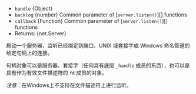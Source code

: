 <!-- YAML
added: v0.5.10
-->

* `handle` {Object}
* `backlog` {number} Common parameter of [`server.listen()`][] functions
* `callback` {Function} Common parameter of [`server.listen()`][] functions
* Returns: {net.Server}

启动一个服务器，监听已经绑定到端口、UNIX 域套接字或 Windows 命名管道的给定句柄上的连接。

句柄对象可以是服务器、套接字（任何具有底层 `_handle` 成员的东西），也可以是具有作为有效文件描述符的 `fd` 成员的对象。

*注意*：在Windows上不支持在文件描述符上进行监听。
